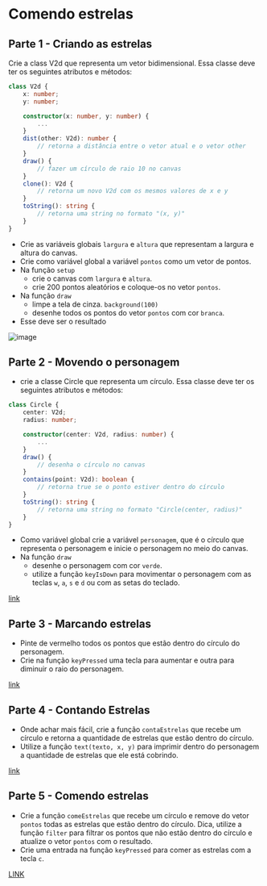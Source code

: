 # Comendo estrelas

## Parte 1 - Criando as estrelas

Crie a class V2d que representa um vetor bidimensional. Essa classe deve ter os seguintes atributos e métodos:

```ts
class V2d {
    x: number;
    y: number;

    constructor(x: number, y: number) {
        ...
    }
    dist(other: V2d): number {
        // retorna a distância entre o vetor atual e o vetor other
    }
    draw() {
        // fazer um círculo de raio 10 no canvas
    }
    clone(): V2d {
        // retorna um novo V2d com os mesmos valores de x e y
    }
    toString(): string {
        // retorna uma string no formato "(x, y)"
    }
}
```

- Crie as variáveis globais `largura` e `altura` que representam a largura e altura do canvas.
- Crie como variável global a variável `pontos` como um vetor de pontos.
- Na função `setup`
  - crie o canvas com `largura` e `altura`.
  - crie 200 pontos aleatórios e coloque-os no vetor `pontos`.
- Na função `draw`
  - limpe a tela de cinza. `background(100)`
  - desenhe todos os pontos do vetor `pontos` com cor `branca`.
- Esse deve ser o resultado

![image](https://user-images.githubusercontent.com/4747652/268647667-ee7086df-4d79-4536-ad0f-1c4708982c69.png)

## Parte 2 - Movendo o personagem

- crie a classe Circle que representa um círculo. Essa classe deve ter os seguintes atributos e métodos:

```ts
class Circle {
    center: V2d;
    radius: number;

    constructor(center: V2d, radius: number) {
        ...
    }
    draw() {
        // desenha o círculo no canvas
    }
    contains(point: V2d): boolean {
        // retorna true se o ponto estiver dentro do círculo
    }
    toString(): string {
        // retorna uma string no formato "Circle(center, radius)"
    }
}
```

- Como variável global crie a variável `personagem`, que é o círculo que representa o personagem e inicie o personagem no meio do canvas.
- Na função `draw`
  - desenhe o personagem com cor `verde`.
  - utilize a função `keyIsDown` para movimentar o personagem com as teclas `w`, `a`, `s` e `d` ou com as setas do teclado.

[link](https://user-images.githubusercontent.com/4747652/268650285-5674fdd6-bfc5-42cd-be8b-be6cf96be47c.mp4)

## Parte 3 - Marcando estrelas

- Pinte de vermelho todos os pontos que estão dentro do círculo do personagem.
- Crie na função `keyPressed` uma tecla para aumentar e outra para diminuir o raio do personagem.

[link](https://user-images.githubusercontent.com/4747652/268651971-b6d0a4cf-7a05-4e80-b171-19d94ebe9c34.mp4)

## Parte 4 - Contando Estrelas

- Onde achar mais fácil, crie a função `contaEstrelas` que recebe um círculo e retorna a quantidade de estrelas que estão dentro do círculo.
- Utilize a função `text(texto, x, y)` para imprimir dentro do personagem a quantidade de estrelas que ele está cobrindo.

[link](https://user-images.githubusercontent.com/4747652/268653437-2a8a3ec0-77bb-414e-adbf-3040fcc4b43c.mp4)

## Parte 5 - Comendo estrelas

- Crie a função `comeEstrelas` que recebe um círculo e remove do vetor `pontos` todas as estrelas que estão dentro do círculo. Dica, utilize a função `filter` para filtrar os pontos que não estão dentro do círculo e atualize o vetor `pontos` com o resultado.
- Crie uma entrada na função `keyPressed` para comer as estrelas com a tecla `c`.

[LINK](https://user-images.githubusercontent.com/4747652/268654548-12b26527-1eb3-4be0-84e3-e55bf7620428.mp4)
